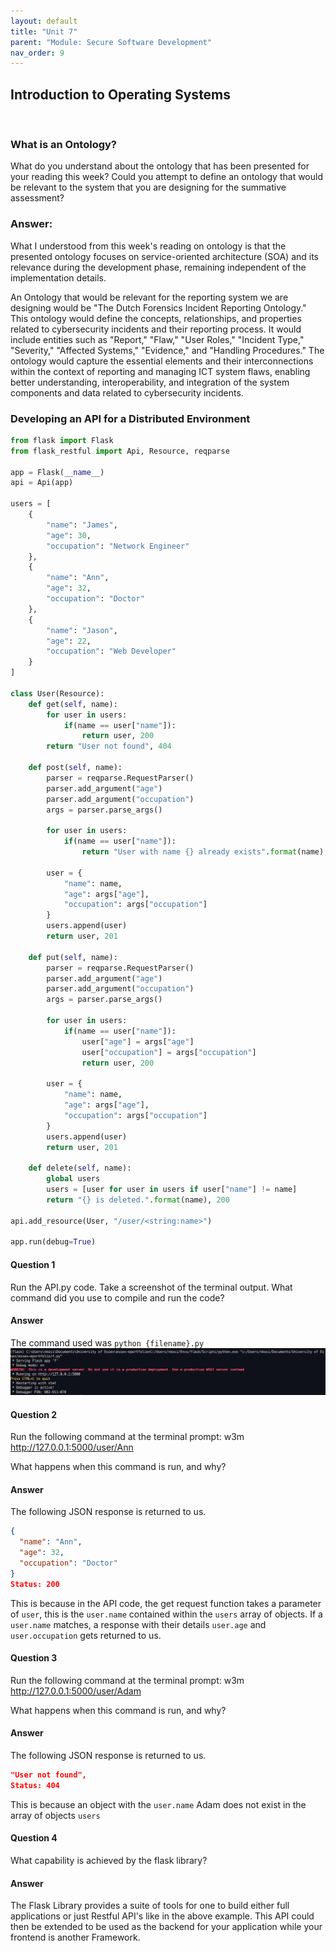 ```yaml
---
layout: default
title: "Unit 7"
parent: "Module: Secure Software Development"
nav_order: 9
---
```


## Introduction to Operating Systems
<br>

### What is an Ontology?
What do you understand about the ontology that has been presented for your reading this week? Could you attempt to define an ontology that would be relevant to the system that you are designing for the summative assessment?

### Answer:
What I understood from this week's reading on ontology is that the presented ontology focuses on service-oriented architecture (SOA) and its relevance during the development phase, remaining independent of the implementation details.

An Ontology that would be relevant for the reporting system we are designing would be "The Dutch Forensics Incident Reporting Ontology." This ontology would define the concepts, relationships, and properties related to cybersecurity incidents and their reporting process. It would include entities such as "Report," "Flaw," "User Roles," "Incident Type," "Severity," "Affected Systems," "Evidence," and "Handling Procedures." The ontology would capture the essential elements and their interconnections within the context of reporting and managing ICT system flaws, enabling better understanding, interoperability, and integration of the system components and data related to cybersecurity incidents.

### Developing an API for a Distributed Environment
```py
from flask import Flask
from flask_restful import Api, Resource, reqparse
 
app = Flask(__name__)
api = Api(app)
 
users = [
    {
        "name": "James",
        "age": 30,
        "occupation": "Network Engineer"
    },
    {
        "name": "Ann",
        "age": 32,
        "occupation": "Doctor"
    },
    {
        "name": "Jason",
        "age": 22,
        "occupation": "Web Developer"
    }
]
 
class User(Resource):
    def get(self, name):
        for user in users:
            if(name == user["name"]):
                return user, 200
        return "User not found", 404
 
    def post(self, name):
        parser = reqparse.RequestParser()
        parser.add_argument("age")
        parser.add_argument("occupation")
        args = parser.parse_args()
 
        for user in users:
            if(name == user["name"]):
                return "User with name {} already exists".format(name), 400
 
        user = {
            "name": name,
            "age": args["age"],
            "occupation": args["occupation"]
        }
        users.append(user)
        return user, 201
 
    def put(self, name):
        parser = reqparse.RequestParser()
        parser.add_argument("age")
        parser.add_argument("occupation")
        args = parser.parse_args()
 
        for user in users:
            if(name == user["name"]):
                user["age"] = args["age"]
                user["occupation"] = args["occupation"]
                return user, 200
        
        user = {
            "name": name,
            "age": args["age"],
            "occupation": args["occupation"]
        }
        users.append(user)
        return user, 201
 
    def delete(self, name):
        global users
        users = [user for user in users if user["name"] != name]
        return "{} is deleted.".format(name), 200
      
api.add_resource(User, "/user/<string:name>")
 
app.run(debug=True)
```

#### Question 1
Run the API.py code. Take a screenshot of the terminal output. What command did you use to compile and run the code?  

#### Answer
The command used was `python {filename}.py`
![Alt text](../assets/images/flaskterminal.png)

#### Question 2
Run the following command at the terminal prompt: w3m http://127.0.0.1:5000/user/Ann

What happens when this command is run, and why?

#### Answer
The following JSON response is returned to us. 
```json
{
  "name": "Ann",
  "age": 32,
  "occupation": "Doctor"
}
Status: 200
```
This is because in the API code, the get request function takes a parameter of `user`, this is the `user.name` contained within the `users` array of objects. 
If a `user.name` matches, a response with their details `user.age` and `user.occupation` gets returned to us.
#### Question 3
Run the following command at the terminal prompt: w3m http://127.0.0.1:5000/user/Adam

What happens when this command is run, and why?

#### Answer
The following JSON response is returned to us. 
```json
"User not found",
Status: 404
```
This is because an object with the `user.name` Adam does not exist in the array of objects `users`
#### Question 4
What capability is achieved by the flask library?

#### Answer
The Flask Library provides a suite of tools for one to build either full applications or just Restful API's like in the above example. 
This API could then be extended to be used as the backend for your application while your frontend is another Framework.